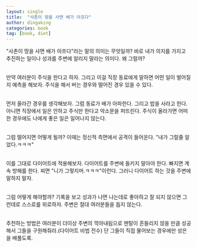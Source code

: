 ```yaml
---
layout: single
title:  "사촌이 땅을 사면 배가 아프다"
author: dingaking
categories: book
tag: [book, diet]
---
```



"사촌이 땅을 사면 배가 아프다"라는 말의 의미는 무엇일까? 바로 내가 의지를 가지고 추진하는 일이나 성과를 주변에 알리지 말라는 의미다. 왜 그럴까?
<br />
<br />

만약 여러분이 주식을 한다고 하자. 그리고 이걸 직장 동료에게 말하면 어떤 일이 벌어질지 예측을 해보자. 주식을 해서 버는 경우와 떨어진 경우 있을 수 있다.
<br />
<br />

먼저 올라간 경우를 생각해보자. 그럼 동료가 배가 아파한다. 그리고 밥을 사라고 한다. 아니면 직장에서 일은 안하고 주식만 한다고 악소문을 퍼뜨린다. 주식이 올라가면 어떠한 경우에도 나에게 좋은 일은 일어나지 않는다.
<br />
<br />

그럼 떨어지면 어떻게 될까? 이때는 정신적 측면에서 공격이 들어온다. "내가 그럴줄 알았다.ㅋㅋㅋ"
<br />
<br />

이를 그대로 다이어트에 적용해보자. 다이어트를 주변에 들키지 말아야 한다. 빠지면 계속 방해를 한다. 찌면 "니가 그렇지머.ㅋㅋㅋ"이런다. 그러니 다이어트 하는 것을 주변에 말하지 말자.
<br />
<br />

그럼 어떻게 해야할까? 기록을 보고 성과가 나면 나는데로 좋아하고 잘 되지 않으면 그런데로 스스로를 위로하자. 주변은 절대 여러분들을 돕지 않는다.
<br />
<br />

추천하는 방법은 여러분이 더이상 주변의 깍아내림으로 멘탈이 흔들리지 않을 만큼 성공해서 그들을 구원해줘라.(다이어트 비법 전수) 단 그들이 직접 물어보는 경우에만 성은을 배풀도록.